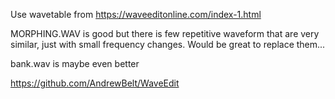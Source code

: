 Use wavetable from https://waveeditonline.com/index-1.html

MORPHING.WAV is good but there is few repetitive waveform that are very similar, just with small frequency changes. Would be great to replace them...

bank.wav is maybe even better

https://github.com/AndrewBelt/WaveEdit
